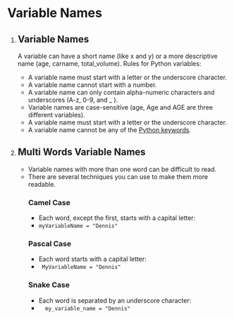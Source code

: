 # Variable Names
<!DOCTYPE html>
<html>
<body>
    <ol>
        <li>
            <h2>Variable Names</h2>
            <p> A variable can have a short name (like x and y) or a more descriptive name (age, carname, total_volume). Rules for Python variables:</p>
            <ul>
                <li>A variable name must start with a letter or the underscore character.</li>
                <li>A variable name cannot start with a number.</li>
                <li>A variable name can only contain alpha-numeric characters and underscores (A-z, 0-9, and _ ).</li>
                <li>Variable names are case-sensitive (age, Age and AGE are three different variables).</li>
                <li>A variable name must start with a letter or the underscore character.</li>
                <li>A variable name cannot be any of the <a href="https://www.w3schools.com/python/python_ref_keywords.asp" tagret="_blank">Python keywords</a>.</li>
            </ul>
        </li>
        <li>
            <h2>Multi Words Variable Names</h2>
            <ul>
                <li>Variable names with more than one word can be difficult to read.</li>
                <li>
                    There are several techniques you can use to make them more readable.
                    <h3>Camel Case</h3>
                    <ul>
                        <li>Each word, except the first, starts with a capital letter:</li>
                        <li> <code>myVariableName = "Dennis"</code> </li>
                    </ul>
                    <h3>Pascal Case</h3>
                    <ul>
                        <li>Each word starts with a capital letter:</li>
                        <li> <code> MyVariableName = "Dennis" </code> </li>
                    </ul>
                    <h3>Snake Case</h3>
                    <ul>
                        <li>Each word is separated by an underscore character:</li>
                        <li> <code>  my_variable_name = "Dennis"  </code> </li>
                    </ul>
                </li>
            </ul>
        </li>
    </ol>
</body>
</html>
